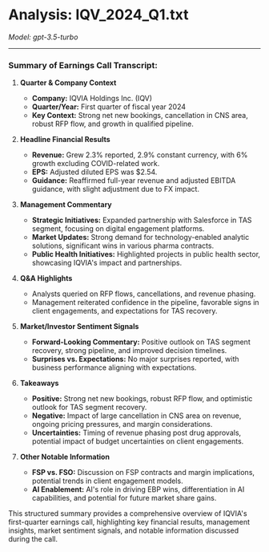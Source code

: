 # Analysis: IQV_2024_Q1.txt

*Model: gpt-3.5-turbo*

---

### Summary of Earnings Call Transcript:

1. **Quarter & Company Context**
   - **Company:** IQVIA Holdings Inc. (IQV)
   - **Quarter/Year:** First quarter of fiscal year 2024
   - **Key Context:** Strong net new bookings, cancellation in CNS area, robust RFP flow, and growth in qualified pipeline.

2. **Headline Financial Results**
   - **Revenue:** Grew 2.3% reported, 2.9% constant currency, with 6% growth excluding COVID-related work.
   - **EPS:** Adjusted diluted EPS was $2.54.
   - **Guidance:** Reaffirmed full-year revenue and adjusted EBITDA guidance, with slight adjustment due to FX impact.

3. **Management Commentary**
   - **Strategic Initiatives:** Expanded partnership with Salesforce in TAS segment, focusing on digital engagement platforms.
   - **Market Updates:** Strong demand for technology-enabled analytic solutions, significant wins in various pharma contracts.
   - **Public Health Initiatives:** Highlighted projects in public health sector, showcasing IQVIA's impact and partnerships.

4. **Q&A Highlights**
   - Analysts queried on RFP flows, cancellations, and revenue phasing.
   - Management reiterated confidence in the pipeline, favorable signs in client engagements, and expectations for TAS recovery.

5. **Market/Investor Sentiment Signals**
   - **Forward-Looking Commentary:** Positive outlook on TAS segment recovery, strong pipeline, and improved decision timelines.
   - **Surprises vs. Expectations:** No major surprises reported, with business performance aligning with expectations.

6. **Takeaways**
   - **Positive:** Strong net new bookings, robust RFP flow, and optimistic outlook for TAS segment recovery.
   - **Negative:** Impact of large cancellation in CNS area on revenue, ongoing pricing pressures, and margin considerations.
   - **Uncertainties:** Timing of revenue phasing post drug approvals, potential impact of budget uncertainties on client engagements.

7. **Other Notable Information**
   - **FSP vs. FSO:** Discussion on FSP contracts and margin implications, potential trends in client engagement models.
   - **AI Enablement:** AI's role in driving EBP wins, differentiation in AI capabilities, and potential for future market share gains.

This structured summary provides a comprehensive overview of IQVIA's first-quarter earnings call, highlighting key financial results, management insights, market sentiment signals, and notable information discussed during the call.